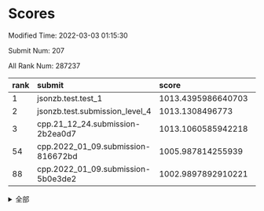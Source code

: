 # Scores

Modified Time: 2022-03-03 01:15:30

Submit Num: 207

All Rank Num: 287237

| rank |               submit               |       score        |       sigma        | pk_num |
| :--- | :--------------------------------- | :----------------- | :----------------- | :----- |
| 1    | jsonzb.test.test_1                 | 1013.4395986640703 | 0.8570230664786959 | 5551   |
| 2    | jsonzb.test.submission_level_4     | 1013.1308496773    | 0.8353481241341815 | 5553   |
| 3    | cpp.21_12_24.submission-2b2ea0d7   | 1013.1060585942218 | 0.8064837392182996 | 5549   |
| 54   | cpp.2022_01_09.submission-816672bd | 1005.987814255939  | 0.728982377981574  | 5554   |
| 88   | cpp.2022_01_09.submission-5b0e3de2 | 1002.9897892910221 | 0.7114850833830221 | 5547   |


<details>
<summary>全部</summary>

| rank |                 submit                 |       score        |       sigma        | pk_num |
| :--- | :------------------------------------- | :----------------- | :----------------- | :----- |
| 1    | jsonzb.test.test_1                     | 1013.4395986640703 | 0.8570230664786959 | 5551   |
| 2    | jsonzb.test.submission_level_4         | 1013.1308496773    | 0.8353481241341815 | 5553   |
| 3    | cpp.21_12_24.submission-2b2ea0d7       | 1013.1060585942218 | 0.8064837392182996 | 5549   |
| 4    | gobigger.level_3.submission_level_3_45 | 1011.6804766644932 | 0.7906447484523689 | 5549   |
| 5    | gobigger.level_3.submission_level_3_48 | 1011.6319291881758 | 0.7899623785976975 | 5549   |
| 6    | gobigger.level_3.submission_level_3_42 | 1011.4849874584315 | 0.7517057452145468 | 5554   |
| 7    | gobigger.level_3.submission_level_3_19 | 1011.131685785783  | 0.765903179975949  | 5549   |
| 8    | gobigger.level_3.submission_level_3_40 | 1010.8124509592204 | 0.7676871598902436 | 5553   |
| 9    | gobigger.level_3.submission_level_3_34 | 1010.7153624714716 | 0.7913281026503999 | 5550   |
| 10   | gobigger.level_3.submission_level_3_30 | 1010.6488905570467 | 0.7604887717498034 | 5549   |
| 11   | gobigger.level_3.submission_level_3_6  | 1010.5714124855002 | 0.755794107414625  | 5547   |
| 12   | gobigger.level_3.submission_level_3_47 | 1010.4908726375733 | 0.7921943430793317 | 5552   |
| 13   | gobigger.level_3.submission_level_3_36 | 1010.4309833674755 | 0.7947680077631338 | 5553   |
| 14   | gobigger.level_3.submission_level_3_2  | 1010.3884106574831 | 0.7552332297796098 | 5551   |
| 15   | gobigger.level_3.submission_level_3_1  | 1010.3414520087568 | 0.7832110824627191 | 5551   |
| 16   | gobigger.level_3.submission_level_3_24 | 1010.3374272326498 | 0.7759783361951149 | 5551   |
| 17   | gobigger.level_3.submission_level_3_44 | 1010.3355558293933 | 0.784206082187612  | 5550   |
| 18   | gobigger.level_3.submission_level_3_0  | 1010.2906033875221 | 0.7544455082630338 | 5548   |
| 19   | gobigger.level_3.submission_level_3_35 | 1010.2758578002233 | 0.7659000906581911 | 5552   |
| 20   | gobigger.level_3.submission_level_3_7  | 1010.2748894289326 | 0.7590699896476596 | 5551   |
| 21   | gobigger.level_3.submission_level_3_16 | 1010.226074982492  | 0.7494406444603847 | 5548   |
| 22   | gobigger.level_3.submission_level_3_3  | 1010.2206191429053 | 0.7793611759227774 | 5544   |
| 23   | gobigger.level_3.submission_level_3_5  | 1010.1996475620385 | 0.7545224219843528 | 5544   |
| 24   | gobigger.level_3.submission_level_3_15 | 1010.1829432010464 | 0.7750520702628526 | 5548   |
| 25   | gobigger.level_3.submission_level_3_33 | 1010.108899013571  | 0.7576422683038092 | 5552   |
| 26   | gobigger.level_3.submission_level_3_12 | 1010.08259653629   | 0.7663079678329238 | 5549   |
| 27   | gobigger.level_3.submission_level_3_32 | 1010.081475112752  | 0.7384320336569037 | 5551   |
| 28   | gobigger.level_3.submission_level_3_22 | 1009.9466106997846 | 0.7584489696424334 | 5551   |
| 29   | gobigger.level_3.submission_level_3_14 | 1009.9158041081886 | 0.7676928212076497 | 5545   |
| 30   | gobigger.level_3.submission_level_3_13 | 1009.8341191416346 | 0.7490269146214573 | 5552   |
| 31   | gobigger.level_3.submission_level_3_39 | 1009.8174146595193 | 0.7429671690399419 | 5549   |
| 32   | gobigger.level_3.submission_level_3_17 | 1009.8045648058753 | 0.747132977256326  | 5541   |
| 33   | gobigger.level_3.submission_level_3_8  | 1009.7916633862246 | 0.7696354059985855 | 5554   |
| 34   | gobigger.level_3.submission_level_3_43 | 1009.7876642400618 | 0.7454782078680059 | 5550   |
| 35   | gobigger.level_3.submission_level_3_20 | 1009.7558634692882 | 0.7562574230848571 | 5545   |
| 36   | gobigger.level_3.submission_level_3_23 | 1009.6945362273702 | 0.7367423047425802 | 5549   |
| 37   | gobigger.level_3.submission_level_3_21 | 1009.6641002717128 | 0.7493493364263472 | 5550   |
| 38   | gobigger.level_3.submission_level_3_9  | 1009.6354564437434 | 0.753393955497505  | 5554   |
| 39   | gobigger.level_3.submission_level_3_38 | 1009.4735571968121 | 0.7669796208638245 | 5551   |
| 40   | gobigger.level_3.submission_level_3_37 | 1009.4307678555218 | 0.7479089569325669 | 5547   |
| 41   | gobigger.level_3.submission_level_3_26 | 1009.4088337284264 | 0.7544286680849185 | 5551   |
| 42   | gobigger.level_3.submission_level_3_4  | 1009.3284173918724 | 0.7369443067007659 | 5542   |
| 43   | gobigger.level_3.submission_level_3_49 | 1009.1773008548838 | 0.7464851077175205 | 5553   |
| 44   | gobigger.level_3.submission_level_3_46 | 1009.1143933209806 | 0.7408708715921337 | 5553   |
| 45   | gobigger.level_3.submission_level_3_25 | 1009.0600711022104 | 0.7617213170547869 | 5547   |
| 46   | gobigger.level_3.submission_level_3_18 | 1009.0346271904054 | 0.7463886266071651 | 5553   |
| 47   | gobigger.level_3.submission_level_3_10 | 1008.933636850267  | 0.7522560739641055 | 5551   |
| 48   | gobigger.level_3.submission_level_3_28 | 1008.8871728116452 | 0.751724657511812  | 5549   |
| 49   | gobigger.level_3.submission_level_3_27 | 1008.5499448011598 | 0.7676484952761723 | 5547   |
| 50   | gobigger.level_3.submission_level_3_31 | 1008.5313097551065 | 0.746149722683971  | 5552   |
| 51   | gobigger.level_3.submission_level_3_11 | 1008.4680958389974 | 0.7504129045370919 | 5553   |
| 52   | gobigger.level_3.submission_level_3_29 | 1008.4545265771702 | 0.7295729243740064 | 5542   |
| 53   | gobigger.level_3.submission_level_3_41 | 1008.434909720511  | 0.737549908812651  | 5553   |
| 54   | cpp.2022_01_09.submission-816672bd     | 1005.987814255939  | 0.728982377981574  | 5554   |
| 55   | gobigger.level_1.submission_level_1_41 | 1005.2990681037084 | 0.7219221604322096 | 5555   |
| 56   | gobigger.level_1.submission_level_1_39 | 1004.6807602805409 | 0.7232901150304264 | 5551   |
| 57   | gobigger.level_1.submission_level_1_45 | 1004.6355365332741 | 0.7312320340666996 | 5551   |
| 58   | gobigger.level_1.submission_level_1_31 | 1004.5981852722357 | 0.7183961512414826 | 5551   |
| 59   | gobigger.level_1.submission_level_1_2  | 1004.3827322253695 | 0.7163996380340625 | 5552   |
| 60   | gobigger.level_1.submission_level_1_11 | 1004.1792666601291 | 0.7199199135441146 | 5549   |
| 61   | gobigger.level_1.submission_level_1_4  | 1004.0804370132091 | 0.7243970224916256 | 5551   |
| 62   | gobigger.level_1.submission_level_1_1  | 1003.9609459361976 | 0.7177935414423622 | 5548   |
| 63   | gobigger.level_1.submission_level_1_8  | 1003.9134223246001 | 0.7167159311621621 | 5550   |
| 64   | gobigger.level_1.submission_level_1_10 | 1003.8994155535992 | 0.7121492512788841 | 5552   |
| 65   | gobigger.level_1.submission_level_1_16 | 1003.8961392427809 | 0.7192765147000328 | 5551   |
| 66   | gobigger.level_1.submission_level_1_24 | 1003.8873060839285 | 0.719591145821323  | 5554   |
| 67   | gobigger.level_1.submission_level_1_12 | 1003.8460808026275 | 0.7055037113016575 | 5548   |
| 68   | gobigger.level_1.submission_level_1_28 | 1003.8090610606042 | 0.7315989585059256 | 5553   |
| 69   | gobigger.level_1.submission_level_1_32 | 1003.7711027855314 | 0.7155975154554337 | 5553   |
| 70   | gobigger.level_1.submission_level_1_38 | 1003.7405941766756 | 0.7179235350877885 | 5550   |
| 71   | gobigger.level_1.submission_level_1_46 | 1003.7323973220243 | 0.7170336950431554 | 5550   |
| 72   | gobigger.level_1.submission_level_1_33 | 1003.6621535290562 | 0.7220650066949419 | 5551   |
| 73   | gobigger.level_1.submission_level_1_43 | 1003.6596007472687 | 0.7256021484109584 | 5548   |
| 74   | gobigger.level_1.submission_level_1_15 | 1003.59343710437   | 0.7136984727831586 | 5549   |
| 75   | gobigger.level_1.submission_level_1_20 | 1003.5240965796748 | 0.7320780629091291 | 5548   |
| 76   | gobigger.level_1.submission_level_1_44 | 1003.4990369206815 | 0.7195443408751362 | 5553   |
| 77   | gobigger.level_1.submission_level_1_5  | 1003.4907065141501 | 0.7049467979993062 | 5550   |
| 78   | gobigger.level_1.submission_level_1_49 | 1003.4704280581777 | 0.715809616790653  | 5551   |
| 79   | gobigger.level_1.submission_level_1_19 | 1003.3627328524079 | 0.7194382556367527 | 5551   |
| 80   | gobigger.level_1.submission_level_1_48 | 1003.3089920135161 | 0.7030152515202349 | 5548   |
| 81   | gobigger.level_1.submission_level_1_18 | 1003.2461716119104 | 0.7073169710554392 | 5552   |
| 82   | gobigger.level_1.submission_level_1_0  | 1003.1919222307856 | 0.7008462177432562 | 5560   |
| 83   | gobigger.level_1.submission_level_1_47 | 1003.1693897334667 | 0.7105493796399196 | 5550   |
| 84   | gobigger.level_1.submission_level_1_22 | 1003.1261139318415 | 0.718939609237669  | 5547   |
| 85   | gobigger.level_1.submission_level_1_26 | 1003.0230497040978 | 0.7277916012560763 | 5555   |
| 86   | gobigger.level_1.submission_level_1_9  | 1002.9972516343067 | 0.7074434800243887 | 5556   |
| 87   | gobigger.level_1.submission_level_1_29 | 1002.9962264137461 | 0.7270709088701292 | 5551   |
| 88   | cpp.2022_01_09.submission-5b0e3de2     | 1002.9897892910221 | 0.7114850833830221 | 5547   |
| 89   | gobigger.level_1.submission_level_1_37 | 1002.8813647745724 | 0.7278612771470805 | 5552   |
| 90   | gobigger.level_1.submission_level_1_35 | 1002.7860928102913 | 0.720267021061763  | 5550   |
| 91   | gobigger.level_1.submission_level_1_27 | 1002.7770801601305 | 0.7356952288911532 | 5549   |
| 92   | gobigger.level_1.submission_level_1_34 | 1002.7053527435494 | 0.727922001693593  | 5543   |
| 93   | gobigger.level_1.submission_level_1_42 | 1002.7040567104575 | 0.725289215046501  | 5549   |
| 94   | gobigger.level_1.submission_level_1_7  | 1002.6344739932003 | 0.7210083567619588 | 5550   |
| 95   | gobigger.level_1.submission_level_1_17 | 1002.6061644838222 | 0.7133734573111722 | 5551   |
| 96   | gobigger.level_1.submission_level_1_13 | 1002.5779022705623 | 0.7096119043768399 | 5549   |
| 97   | gobigger.level_1.submission_level_1_21 | 1002.5395446736086 | 0.7079901199865779 | 5547   |
| 98   | gobigger.level_1.submission_level_1_25 | 1002.444594210991  | 0.7057673288436361 | 5551   |
| 99   | gobigger.level_1.submission_level_1_23 | 1002.4173141803492 | 0.7135308096136692 | 5555   |
| 100  | gobigger.level_1.submission_level_1_30 | 1002.3473271173996 | 0.7144562910306327 | 5549   |
| 101  | gobigger.level_1.submission_level_1_14 | 1002.2706341087816 | 0.7140867190664361 | 5548   |
| 102  | gobigger.level_1.submission_level_1_3  | 1002.0952209805265 | 0.7175659462437036 | 5555   |
| 103  | gobigger.level_1.submission_level_1_36 | 1001.9313759139185 | 0.7096601369358188 | 5548   |
| 104  | gobigger.level_1.submission_level_1_6  | 1001.7820120666298 | 0.706455079632915  | 5548   |
| 105  | gobigger.level_1.submission_level_1_40 | 1001.4455306289586 | 0.7176096506131135 | 5551   |
| 106  | gobigger.random.submission_random_37   | 997.9788273285996  | 0.7164833979681611 | 5553   |
| 107  | gobigger.random.submission_random_13   | 997.7695769909793  | 0.7077546384332541 | 5548   |
| 108  | gobigger.random.submission_random_22   | 997.0835003067783  | 0.7184725589857651 | 5553   |
| 109  | gobigger.random.submission_random_24   | 996.860772591005   | 0.7091768472516841 | 5550   |
| 110  | gobigger.random.submission_random_48   | 996.8322348924397  | 0.7160683440343657 | 5548   |
| 111  | gobigger.random.submission_random_23   | 996.7735903192131  | 0.7160418219654829 | 5551   |
| 112  | gobigger.random.submission_random_12   | 996.7195732647356  | 0.7092085200036768 | 5551   |
| 113  | gobigger.random.submission_random_20   | 996.6132766789333  | 0.7016316174494764 | 5551   |
| 114  | gobigger.random.submission_random_5    | 996.5953506284949  | 0.7059886153909698 | 5554   |
| 115  | gobigger.random.submission_random_10   | 996.4943354453656  | 0.7116769849246947 | 5545   |
| 116  | gobigger.random.submission_random_47   | 996.4632535740416  | 0.6981791193980845 | 5544   |
| 117  | gobigger.random.submission_random_31   | 996.3974641454644  | 0.7122625801773761 | 5552   |
| 118  | gobigger.random.submission_random_44   | 996.3863380559076  | 0.7294049062600955 | 5551   |
| 119  | gobigger.random.submission_random_9    | 996.3523283527209  | 0.7178301052019598 | 5551   |
| 120  | gobigger.random.submission_random_49   | 996.3442392777876  | 0.714517792903001  | 5550   |
| 121  | gobigger.random.submission_random_43   | 996.3389374521024  | 0.7156299730418668 | 5549   |
| 122  | gobigger.random.submission_random_17   | 996.3182944931605  | 0.7082350740781294 | 5548   |
| 123  | gobigger.random.submission_random_34   | 996.3050790289989  | 0.7117159533175192 | 5554   |
| 124  | gobigger.random.submission_random_30   | 996.254384199707   | 0.7185818996729836 | 5552   |
| 125  | gobigger.random.submission_random_38   | 996.2016743843985  | 0.7179807273609081 | 5553   |
| 126  | gobigger.random.submission_random_45   | 996.1885508642026  | 0.6966031665997339 | 5548   |
| 127  | gobigger.random.submission_random_19   | 996.1486115264643  | 0.7037826270363875 | 5547   |
| 128  | gobigger.random.submission_random_28   | 996.1103299780953  | 0.7159003176549523 | 5552   |
| 129  | gobigger.random.submission_random_32   | 996.0676964312772  | 0.7218978931228132 | 5553   |
| 130  | gobigger.random.submission_random_11   | 996.0651539951998  | 0.7155636298725199 | 5552   |
| 131  | gobigger.random.submission_random_26   | 996.0582667048479  | 0.6994027725139854 | 5553   |
| 132  | gobigger.random.submission_random_8    | 996.0119263479768  | 0.7069218174740733 | 5555   |
| 133  | gobigger.random.submission_random_42   | 996.0104736835623  | 0.7064748091568469 | 5548   |
| 134  | gobigger.random.submission_random_36   | 995.9927595895869  | 0.7125956244521237 | 5548   |
| 135  | gobigger.random.submission_random_21   | 995.9287216885115  | 0.7052486346315049 | 5547   |
| 136  | gobigger.random.submission_random_46   | 995.9228632314279  | 0.7165154423274308 | 5551   |
| 137  | gobigger.random.submission_random_14   | 995.9214558532848  | 0.7096583939443831 | 5549   |
| 138  | gobigger.random.submission_random_0    | 995.8717172212209  | 0.7224899485418598 | 5546   |
| 139  | gobigger.random.submission_random_1    | 995.8588045991953  | 0.7200708616999638 | 5550   |
| 140  | gobigger.random.submission_random_35   | 995.8437381402534  | 0.704668176989294  | 5551   |
| 141  | gobigger.random.submission_random_40   | 995.804669784003   | 0.7013833887743429 | 5556   |
| 142  | gobigger.random.submission_random_39   | 995.776183123269   | 0.7096382640094607 | 5551   |
| 143  | gobigger.random.submission_random_18   | 995.7316724420576  | 0.7159399608459815 | 5550   |
| 144  | gobigger.random.submission_random_2    | 995.6990019965602  | 0.7060902949140487 | 5552   |
| 145  | gobigger.random.submission_random_7    | 995.6813535363748  | 0.717457967660893  | 5549   |
| 146  | gobigger.random.submission_random_16   | 995.6273254521668  | 0.7175589259158965 | 5550   |
| 147  | gobigger.random.submission_random_29   | 995.5757755320363  | 0.7002696913828166 | 5548   |
| 148  | gobigger.random.submission_random_6    | 995.4610084538589  | 0.7188556240825866 | 5552   |
| 149  | gobigger.random.submission_random_4    | 995.4491154091817  | 0.7178393121100979 | 5550   |
| 150  | gobigger.random.submission_random_25   | 995.1664162803544  | 0.7134509027556323 | 5550   |
| 151  | gobigger.random.submission_random_33   | 995.0851176127551  | 0.7077523205312827 | 5555   |
| 152  | gobigger.random.submission_random_41   | 994.9841682337926  | 0.7015318575928022 | 5547   |
| 153  | gobigger.random.submission_random_15   | 994.7035548545354  | 0.7132125036936953 | 5550   |
| 154  | gobigger.random.submission_random_27   | 994.603914983735   | 0.7270813244813114 | 5554   |
| 155  | gobigger.random.submission_random_3    | 994.4582689432253  | 0.7216677067339539 | 5551   |
| 156  | gobigger.level_2.submission_level_2_40 | 993.9008314330355  | 0.7360662527313458 | 5551   |
| 157  | gobigger.level_2.submission_level_2_24 | 993.6366840554674  | 0.7291143916292726 | 5551   |
| 158  | gobigger.level_2.submission_level_2_41 | 993.0147634459018  | 0.7326504601281536 | 5549   |
| 159  | gobigger.level_2.submission_level_2_20 | 993.0106890917307  | 0.7243299872297841 | 5552   |
| 160  | gobigger.level_2.submission_level_2_22 | 993.0016661773674  | 0.7444220174308915 | 5551   |
| 161  | gobigger.level_2.submission_level_2_29 | 992.9658462181318  | 0.7282732243424372 | 5556   |
| 162  | gobigger.level_2.submission_level_2_48 | 992.9234036013537  | 0.7192536572918286 | 5550   |
| 163  | gobigger.level_2.submission_level_2_15 | 992.9175849279952  | 0.7379179114662583 | 5548   |
| 164  | gobigger.level_2.submission_level_2_2  | 992.8941138496773  | 0.7226655090613177 | 5550   |
| 165  | gobigger.level_2.submission_level_2_9  | 992.8319782698126  | 0.7594908506655142 | 5558   |
| 166  | gobigger.level_2.submission_level_2_4  | 992.8056151723904  | 0.7427476682520622 | 5549   |
| 167  | gobigger.level_2.submission_level_2_45 | 992.7815038328589  | 0.739478434181388  | 5553   |
| 168  | gobigger.level_2.submission_level_2_47 | 992.708187819564   | 0.732489110639987  | 5550   |
| 169  | gobigger.level_2.submission_level_2_49 | 992.6689937661235  | 0.7463208440464659 | 5548   |
| 170  | gobigger.level_2.submission_level_2_37 | 992.6305522588231  | 0.7420716441818193 | 5549   |
| 171  | gobigger.level_2.submission_level_2_10 | 992.6303089472435  | 0.7304909399226234 | 5551   |
| 172  | gobigger.level_2.submission_level_2_7  | 992.5958027346135  | 0.7181684379113117 | 5553   |
| 173  | gobigger.level_2.submission_level_2_28 | 992.5388409093134  | 0.7256129354783076 | 5556   |
| 174  | gobigger.level_2.submission_level_2_13 | 992.4778850079892  | 0.7611349827290159 | 5553   |
| 175  | gobigger.level_2.submission_level_2_30 | 992.4755326382461  | 0.7422794272008779 | 5549   |
| 176  | gobigger.level_2.submission_level_2_27 | 992.4635357893824  | 0.7343530281467984 | 5550   |
| 177  | gobigger.level_2.submission_level_2_42 | 992.4510666396466  | 0.7419393141022107 | 5551   |
| 178  | gobigger.level_2.submission_level_2_11 | 992.4378181943051  | 0.7594901053139922 | 5543   |
| 179  | gobigger.level_2.submission_level_2_38 | 992.4105104604166  | 0.7292368693360969 | 5549   |
| 180  | gobigger.level_2.submission_level_2_25 | 992.3012297021553  | 0.7540228991536673 | 5553   |
| 181  | gobigger.level_2.submission_level_2_26 | 992.1410042752501  | 0.751491021180522  | 5552   |
| 182  | gobigger.level_2.submission_level_2_12 | 991.8281420473004  | 0.7411767756996535 | 5546   |
| 183  | gobigger.level_2.submission_level_2_46 | 991.8065239724529  | 0.7557028014658012 | 5552   |
| 184  | gobigger.level_2.submission_level_2_1  | 991.8028900812079  | 0.7523287877093501 | 5557   |
| 185  | gobigger.level_2.submission_level_2_19 | 991.6754679674733  | 0.7425331382013578 | 5552   |
| 186  | gobigger.level_2.submission_level_2_14 | 991.6720173705427  | 0.7439152312044252 | 5552   |
| 187  | gobigger.level_2.submission_level_2_18 | 991.611279006962   | 0.7469790541301756 | 5553   |
| 188  | gobigger.level_2.submission_level_2_16 | 991.5511599144439  | 0.7389147449377679 | 5556   |
| 189  | gobigger.level_2.submission_level_2_23 | 991.4521625925246  | 0.746895593553897  | 5550   |
| 190  | gobigger.level_2.submission_level_2_43 | 991.4446805259247  | 0.7671005264337798 | 5550   |
| 191  | gobigger.level_2.submission_level_2_8  | 991.4055014677477  | 0.7334979176516115 | 5554   |
| 192  | gobigger.level_2.submission_level_2_36 | 991.3295588992135  | 0.7498649623640953 | 5549   |
| 193  | gobigger.level_2.submission_level_2_6  | 991.2694314960128  | 0.7470208736377988 | 5552   |
| 194  | gobigger.level_2.submission_level_2_0  | 991.2150773317284  | 0.7815985153860981 | 5558   |
| 195  | gobigger.level_2.submission_level_2_39 | 991.1778163912575  | 0.7522301616270677 | 5552   |
| 196  | gobigger.level_2.submission_level_2_32 | 991.1096298911036  | 0.7505206412542946 | 5553   |
| 197  | gobigger.level_2.submission_level_2_5  | 991.101559481062   | 0.7807474689065774 | 5556   |
| 198  | gobigger.level_2.submission_level_2_33 | 991.0895380317324  | 0.7571106708858251 | 5548   |
| 199  | gobigger.level_2.submission_level_2_44 | 991.0401025179767  | 0.7584504145982138 | 5546   |
| 200  | gobigger.level_2.submission_level_2_35 | 990.998476271164   | 0.7418243658127273 | 5547   |
| 201  | gobigger.level_2.submission_level_2_21 | 990.9241554717403  | 0.7570892875512929 | 5552   |
| 202  | gobigger.level_2.submission_level_2_3  | 990.8813664674298  | 0.7441197718603164 | 5553   |
| 203  | gobigger.level_2.submission_level_2_31 | 990.753245744722   | 0.7673771659483115 | 5551   |
| 204  | gobigger.level_2.submission_level_2_34 | 990.494527817102   | 0.7599833239878659 | 5547   |
| 205  | gobigger.level_2.submission_level_2_17 | 990.4159393861472  | 0.7614017337242368 | 5552   |
| 206  | gobigger.none.submission_none_0        | 978.1598827199118  | 1.3180307561796525 | 5548   |
| 207  | gobigger.none.submission_none_1        | 974.9760059032827  | 1.5764253694891968 | 5550   |

</details>